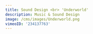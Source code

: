 ```yaml
---
title: Sound Design <br> 'Underworld'
description: Music & Sound Design
image: /cms/images/Underworld.png
vimeoID: '234137763'
---
```





